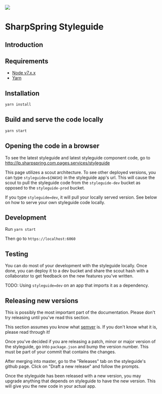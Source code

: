 ![](http://sharpspring.com/wp-content/uploads/2016/05/ssLogo.png)

# SharpSpring Styleguide

## Introduction

## Requirements
* [Node v7.x.x](https://nodejs.org/en/download/package-manager/#osx)
* [Yarn](https://yarnpkg.com/en/docs/install#mac-tab)

## Installation

```bash
yarn install
```

## Build and serve the code locally
```bash
yarn start
```

## Opening the code in a browser

To see the latest styleguide and latest styleguide component code, go to
http://lp.sharpspring.com.pages.services/styleguide

This page utilizes a scout architecture. To see other deployed versions, you can type `styleguide=${HASH}` in the styleguide app's url. This will cause the scout to pull the styleguide code from the `styleguide-dev` bucket as opposed to the `styleguide-prod` bucket.

If you type `styleguide=dev`, it will pull your locally served version. See below on how to serve your own styleguide code locally.

## Development

Run
`yarn start`

Then go to `https://localhost:6060`

## Testing

You can do most of your development with the styleguide locally. Once done, you can deploy it to a dev bucket and share the scout hash with a collaborator to get feedback on the new features you've written.

TODO: Using `styleguide=dev` on an app that imports it as a dependency.

## Releasing new versions

This is possibly the most important part of the documentation. Please don't try releasing until you've read this section.

This section assumes you know what [semver](http://semver.org/) is. If you don't know what it is, please read through it!

Once you've decided if you are releasing a patch, minor or major version of the styleguide, go into `package.json` and bump the version number. This must be part of your commit that contains the changes.

After merging into master, go to the "Releases" tab on the styleguide's github page. Click on "Draft a new release" and follow the prompts.

Once the styleguide has been released with a new version, you may upgrade anything that depends on styleguide to have the new version. This will give you the new code in your actual app.

